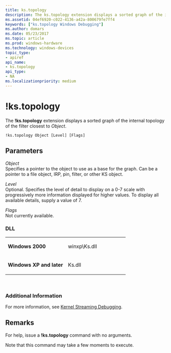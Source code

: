 ```yaml
---
title: ks.topology
description: The ks.topology extension displays a sorted graph of the internal topology of the filter closest to Object.
ms.assetid: 04ef6920-c022-4136-a42a-800679fe7ff4
keywords: ["ks.topology Windows Debugging"]
ms.author: domars
ms.date: 05/23/2017
ms.topic: article
ms.prod: windows-hardware
ms.technology: windows-devices
topic_type:
- apiref
api_name:
- ks.topology
api_type:
- NA
ms.localizationpriority: medium
---
```


# !ks.topology


The **!ks.topology** extension displays a sorted graph of the internal topology of the filter closest to *Object*.

```
!ks.topology Object [Level] [Flags] 
```

## <span id="Parameters"></span><span id="parameters"></span><span id="PARAMETERS"></span>Parameters


<span id="_______Object______"></span><span id="_______object______"></span><span id="_______OBJECT______"></span> *Object*   
Specifies a pointer to the object to use as a base for the graph. Can be a pointer to a file object, IRP, pin, filter, or other KS object.

<span id="_______Level______"></span><span id="_______level______"></span><span id="_______LEVEL______"></span> *Level*   
Optional. Specifies the level of detail to display on a 0-7 scale with progressively more information displayed for higher values. To display all available details, supply a value of 7.

<span id="_______Flags______"></span><span id="_______flags______"></span><span id="_______FLAGS______"></span> *Flags*   
Not currently available.

### <span id="DLL"></span><span id="dll"></span>DLL

<table>
<colgroup>
<col width="50%" />
<col width="50%" />
</colgroup>
<tbody>
<tr class="odd">
<td align="left"><p><strong>Windows 2000</strong></p></td>
<td align="left"><p>winxp\Ks.dll</p></td>
</tr>
<tr class="even">
<td align="left"><p><strong>Windows XP and later</strong></p></td>
<td align="left"><p>Ks.dll</p></td>
</tr>
</tbody>
</table>

 

### <span id="Additional_Information"></span><span id="additional_information"></span><span id="ADDITIONAL_INFORMATION"></span>Additional Information

For more information, see [Kernel Streaming Debugging](kernel-streaming-debugging.md).

Remarks
-------

For help, issue a **!ks.topology** command with no arguments.

Note that this command may take a few moments to execute.

 

 





